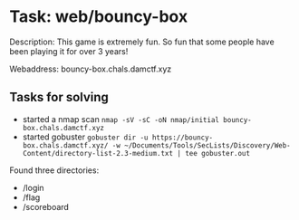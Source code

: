# Task: web/bouncy-box

Description: This game is extremely fun. So fun that some people have been playing it for over 3 years!

Webaddress: bouncy-box.chals.damctf.xyz

## Tasks for solving

 - started a nmap scan `nmap -sV -sC -oN nmap/initial bouncy-box.chals.damctf.xyz`
 - started gobuster `gobuster dir -u https://bouncy-box.chals.damctf.xyz/ -w ~/Documents/Tools/SecLists/Discovery/Web-Content/directory-list-2.3-medium.txt | tee gobuster.out`

Found three directories:
 - /login
 - /flag
 - /scoreboard

